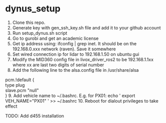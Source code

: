# dynus_setup


1. Clone this repo.
2. Generate key with gen_ssh_key.sh file and add it to your github account
3. Run setup_dynus.sh script 
4. Go to gurobi and get an academic license 
5. Get ip address using: ifconfig | grep inet. It should be on the 192.168.0.xxx network (raven). Save it somewhere
6. Set wired connection ip for lidar to 192.168.1.50 on ubuntu gui
7. Modify the MID360 config file in livox_driver_ros2 to be 192.168.1.1xx where xx are last two digits of serial number
8. Add the following line to the alsa.config file in /usr/share/alsa

pcm.!default { \
                  type plug \
                  slave.pcm "null" \
            }
9. Add vehicle name to ~/.bashrc. E.g. for PX01: echo ' export VEH_NAME="PX01" ' >> ~/.bashrc
10. Reboot for dialout privileges to take effect

TODO: Add d455 installation 

